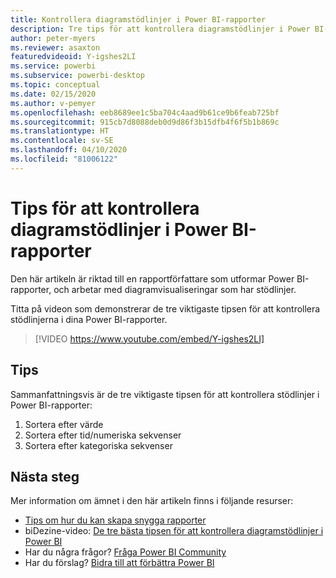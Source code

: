 ```yaml
---
title: Kontrollera diagramstödlinjer i Power BI-rapporter
description: Tre tips för att kontrollera diagramstödlinjer i Power BI-rapportens visualiseringar i Power BI Desktop eller Power BI-tjänsten.
author: peter-myers
ms.reviewer: asaxton
featuredvideoid: Y-igshes2LI
ms.service: powerbi
ms.subservice: powerbi-desktop
ms.topic: conceptual
ms.date: 02/15/2020
ms.author: v-pemyer
ms.openlocfilehash: eeb8689ee1c5ba704c4aad9b61ce9b6feab725bf
ms.sourcegitcommit: 915cb7d8088deb0d9d86f3b15dfb4f6f5b1b869c
ms.translationtype: HT
ms.contentlocale: sv-SE
ms.lasthandoff: 04/10/2020
ms.locfileid: "81006122"
---
```

# <a name="tips-to-control-chart-gridlines-in-power-bi-reports"></a>Tips för att kontrollera diagramstödlinjer i Power BI-rapporter

Den här artikeln är riktad till en rapportförfattare som utformar Power BI-rapporter, och arbetar med diagramvisualiseringar som har stödlinjer.

Titta på videon som demonstrerar de tre viktigaste tipsen för att kontrollera stödlinjerna i dina Power BI-rapporter.

> [!VIDEO https://www.youtube.com/embed/Y-igshes2LI]

## <a name="tips"></a>Tips

Sammanfattningsvis är de tre viktigaste tipsen för att kontrollera stödlinjer i Power BI-rapporter:

1. Sortera efter värde
1. Sortera efter tid/numeriska sekvenser
1. Sortera efter kategoriska sekvenser

## <a name="next-steps"></a>Nästa steg

Mer information om ämnet i den här artikeln finns i följande resurser:

- [Tips om hur du kan skapa snygga rapporter](../power-bi-reports-tips-and-tricks-for-creating.md)
- biDezine-video: [De tre bästa tipsen för att kontrollera diagramstödlinjer i Power BI](https://www.youtube.com/watch?v=Y-igshes2LI)
- Har du några frågor? [Fråga Power BI Community](https://community.powerbi.com/)
- Har du förslag? [Bidra till att förbättra Power BI](https://ideas.powerbi.com)
